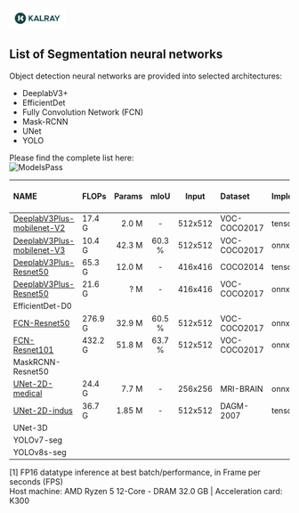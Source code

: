<img width="20%" src="../../utils/materials/kalray_logo.png"></a>

## List of Segmentation neural networks
Object detection neural networks are provided into selected architectures:
* DeeplabV3+
* EfficientDet
* Fully Convolution Network (FCN)
* Mask-RCNN
* UNet
* YOLO

Please find the complete list here: </br>
![ModelsPass](https://img.shields.io/badge/ACE5.0-8/13-blue)

| NAME                                                      | FLOPs   | Params |  mIoU  |  Input  | Dataset      | Implementation | ACE status                                            | Batch-size | Coolidge2⁽¹⁾<br/>Performance (FPS) |
|:----------------------------------------------------------|:--------|-------:|:------:|:-------:|:-------------|:---------------|:------------------------------------------------------|:----------:|:----------------------------------:|
| [DeeplabV3Plus-mobilenet-V2](./deeplabv3plus-mobilenetv2) | 17.4 G  |  2.0 M |   -    | 512x512 | VOC-COCO2017 | tensorflow1    | ![Pass](https://img.shields.io/badge/ACE5.0-pass-g)   |     1      |                32.0                |
| [DeeplabV3Plus-mobilenet-V3](./deeplabv3plus-mobilenetv3) | 10.4 G  | 42.3 M | 60.3 % | 512x512 | VOC-COCO2017 | onnx           | ![Fail](https://img.shields.io/badge/ACE5.0-fail-red) |            |                                    |
| [DeeplabV3Plus-Resnet50](./deeplabv3plus-resnet50)        | 65.3 G  | 12.0 M |   -    | 416x416 | COCO2014     | tensorflow1    | ![Pass](https://img.shields.io/badge/ACE5.0-pass-g)   |     1      |                25.5                |
| [DeeplabV3Plus-Resnet50](./deeplabv3plus-resnet50)        | 21.6 G  |    ? M |   -    | 416x416 | VOC-COCO2017 | onnx           | ![Fail](https://img.shields.io/badge/ACE5.0-fail-red) |            |                                    |
| EfficientDet-D0                                           |         |        |        |         |              |                |                                                       |            |                                    |
| [FCN-Resnet50](./fcn_resnet50)                            | 276.9 G | 32.9 M | 60.5 % | 512x512 | VOC-COCO2017 | onnx           | ![Pass](https://img.shields.io/badge/ACE5.0-pass-g)   |     1      |                10.4                |
| [FCN-Resnet101](./fcn_resnet101)                          | 432.2 G | 51.8 M | 63.7 % | 512x512 | VOC-COCO2017 | onnx           | ![Pass](https://img.shields.io/badge/ACE5.0-pass-g)   |     1      |                13.5                |
| MaskRCNN-Resnet50                                         |         |        |        |         |              |                |                                                       |            |                                    |
| [UNet-2D-medical](./unet2d-tiny-med)                      | 24.4 G  |  7.7 M |   -    | 256x256 | MRI-BRAIN    | onnx           | ![Pass](https://img.shields.io/badge/ACE5.0-pass-g)   |     1      |               347.4                |
| [UNet-2D-indus](./unet2d-tiny-ind)                        | 36.7 G  | 1.85 M |   -    | 512x512 | DAGM-2007    | tensorflow1    | ![Pass](https://img.shields.io/badge/ACE5.0-pass-g)   |     1      |                85.7                |
| UNet-3D                                                   |         |        |        |         |              |                |                                                       |            |                                    |
| YOLOv7-seg                                                |         |        |        |         |              |                |                                                       |            |                                    |
| YOLOv8s-seg                                               |         |        |        |         |              |                |                                                       |            |                                    |

[1] FP16 datatype inference at best batch/performance, in Frame per seconds (FPS)\
Host machine: AMD Ryzen 5 12-Core - DRAM 32.0 GB | Acceleration card: K300